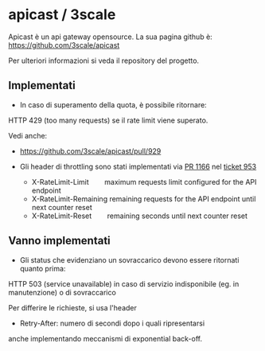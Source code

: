 # apicast / 3scale

Apicast è un api gateway opensource. La sua pagina
github è: https://github.com/3scale/apicast

Per ulteriori informazioni si veda il repository del progetto.

## Implementati

 * In caso di superamento della quota, è possibile ritornare:

HTTP 429 (too many requests) se il rate limit viene superato.

Vedi anche:

  - https://github.com/3scale/apicast/pull/929

* Gli header di throttling sono stati implementati via [PR 1166](https://github.com/3scale/APIcast/pull/1166) nel [ticket 953](https://github.com/3scale/apicast/issues/953)

  - X-RateLimit-Limit 	        maximum requests limit configured for the API endpoint
  - X-RateLimit-Remaining	remaining requests for the API endpoint until next counter reset
  - X-RateLimit-Reset 	        remaining seconds until next counter reset


## Vanno implementati

* Gli status che evidenziano un sovraccarico devono essere ritornati quanto prima:

HTTP 503 (service unavailable) in caso di servizio indisponibile (eg. in manutenzione) o di sovraccarico

Per differire le richieste, si usa l'header

- Retry-After: numero di secondi dopo i quali ripresentarsi

anche implementando meccanismi di exponential back-off.
